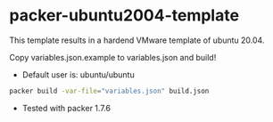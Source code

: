 # packer-ubuntu2004-template

This template results in a hardend VMware template of ubuntu 20.04.  

Copy variables.json.example to variables.json and build!

* Default user is: ubuntu/ubuntu

```bash
packer build -var-file="variables.json" build.json
```

* Tested with packer 1.7.6
